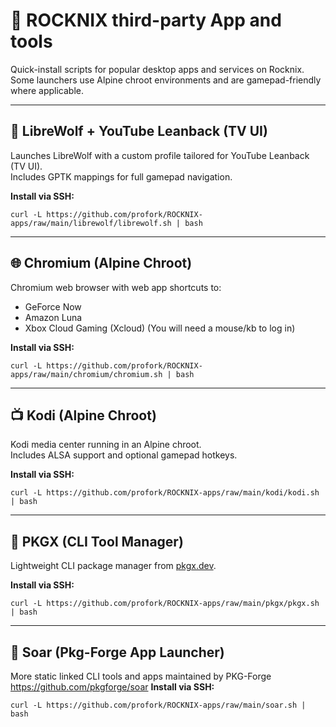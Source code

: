 # 🐧 ROCKNIX third-party App and tools

Quick-install scripts for popular desktop apps and services on Rocknix.  
Some launchers use Alpine chroot environments and are gamepad-friendly where applicable.

---

## 🦊 LibreWolf + YouTube Leanback (TV UI)

Launches LibreWolf with a custom profile tailored for YouTube Leanback (TV UI).  
Includes GPTK mappings for full gamepad navigation.

**Install via SSH:**
```
curl -L https://github.com/profork/ROCKNIX-apps/raw/main/librewolf/librewolf.sh | bash
```

---

## 🌐 Chromium (Alpine Chroot)

Chromium web browser with web app shortcuts to:
- GeForce Now  
- Amazon Luna  
- Xbox Cloud Gaming (Xcloud)
(You will need a mouse/kb to log in)

**Install via SSH:**
```
curl -L https://github.com/profork/ROCKNIX-apps/raw/main/chromium/chromium.sh | bash
```

---

## 📺 Kodi (Alpine Chroot)

Kodi media center running in an Alpine chroot.  
Includes ALSA support and optional gamepad hotkeys.

**Install via SSH:**
```
curl -L https://github.com/profork/ROCKNIX-apps/raw/main/kodi/kodi.sh | bash
```

---

## 🧰 PKGX (CLI Tool Manager)

Lightweight CLI package manager from [pkgx.dev](https://pkgx.dev/pkgs/).

**Install via SSH:**
```
curl -L https://github.com/profork/ROCKNIX-apps/raw/main/pkgx/pkgx.sh | bash
```

---

## 🚀 Soar (Pkg-Forge App Launcher)

More static linked  CLI tools and apps maintained by PKG-Forge https://github.com/pkgforge/soar
**Install via SSH:**
```
curl -L https://github.com/profork/ROCKNIX-apps/raw/main/soar.sh | bash
```
